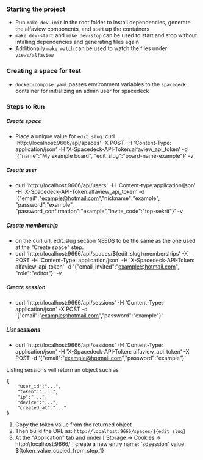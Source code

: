 ### Starting the project

- Run `make dev-init` in the root folder to install dependencies, generate the alfaview components, and start up the containers
- `make dev-start` and `make dev-stop` can be used to start and stop without intalling dependencies and generating files again
- Additionally `make watch` can be used to watch the files under `views/alfaview`


### Creating a space for test

- `docker-compose.yaml` passes environment variables to the `spacedeck` container for initializing an admin user for spacedeck

### Steps to Run

##### Create space
- Place a unique value for ```edit_slug```.
curl 'http://localhost:9666/api/spaces' -X POST -H 'Content-Type: application/json' -H 'X-Spacedeck-API-Token:alfaview_api_token' -d '{"name":"My example board", "edit_slug":"board-name-example"}' -v

##### Create user
- curl 'http://localhost:9666/api/users' -H 'Content-type:application/json' -H 'X-Spacedeck-API-Token:alfaview_api_token' -d '{"email":"example@hotmail.com","nickname":"example", "password":"example", "password_confirmation":"example","invite_code":"top-sekrit"}' -v 

##### Create membership
- on the curl url, edit_slug section NEEDS to be the same as the one used at the "Create space" step.
- curl 'http://localhost:9666/api/spaces/${edit_slug}/memberships' -X POST -H 'Content-Type: application/json' -H 'X-Spacedeck-API-Token: alfaview_api_token' -d '{"email_invited":"example@hotmail.com", "role":"editor"}' -v 


##### Create session
- curl 'http://localhost:9666/api/sessions' -H 'Content-Type: application/json' -X POST -d '{"email":"example@hotmail.com","password":"example"}' 

##### List sessions
- curl 'http://localhost:9666/api/sessions' -H 'Content-Type: application/json' -H 'X-Spacedeck-API-Token: alfaview_api_token' -X POST -d '{"email":"example@hotmail.com","password":"example"}'

Listing sessions will return an object such as 
```
{
    "user_id":"...",
    "token":"....",
    "ip":"...",
    "device":"...",
    "created_at":"..."
}
```
1. Copy the token value from the returned object
2. Then build the URL as: `http://localhost:9666/spaces/${edit_slug}`
3. At the "Application" tab and under [ Storage -> Cookies -> http://localhost:9666/ ] create a new entry 
name: 'sdsession'
value: ${token_value_copied_from_step_1}

